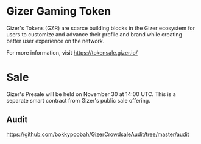 # Gizer Gaming Token

Gizer's Tokens (GZR) are scarce building blocks in the Gizer ecosystem for users to customize and advance their profile and brand while creating better user experience on the network.

For more information, visit https://tokensale.gizer.io/

# Sale

Gizer's Presale will be held on November 30 at 14:00 UTC.
This is a separate smart contract from Gizer's public sale offering.

## Audit

https://github.com/bokkypoobah/GizerCrowdsaleAudit/tree/master/audit
